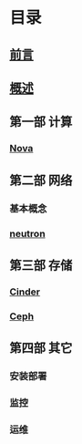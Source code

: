 

# 目录

## [前言]()

## [概述]()

## 第一部 计算
### [Nova](nova/nova.md)

## 第二部 网络
### 基本概念
### [neutron](neutron/neutron.md)

## 第三部 存储
### [Cinder](cinder/cinder.md)
### [Ceph](ceph/ceph.md)

## 第四部 其它
### 安装部署
### 监控
### 运维




